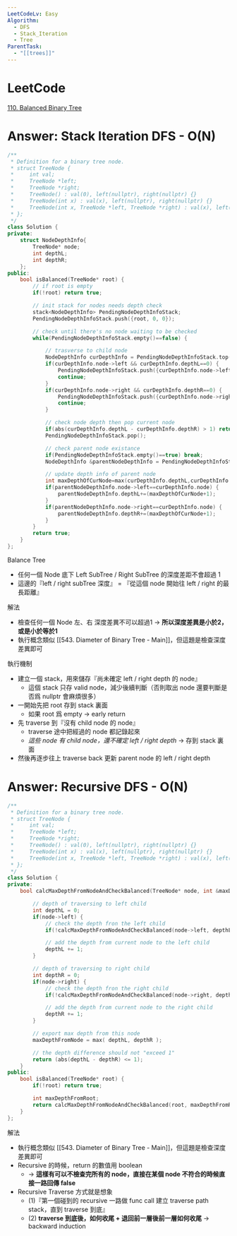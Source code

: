 ```yaml
---
LeetCodeLv: Easy
Algorithm:
  - DFS
  - Stack_Iteration
  - Tree
ParentTask:
  - "[[trees]]"
---
```


# LeetCode
[110. Balanced Binary Tree](https://leetcode.com/problems/balanced-binary-tree/)

# Answer: Stack Iteration DFS - O(N)
```Cpp
/**
 * Definition for a binary tree node.
 * struct TreeNode {
 *     int val;
 *     TreeNode *left;
 *     TreeNode *right;
 *     TreeNode() : val(0), left(nullptr), right(nullptr) {}
 *     TreeNode(int x) : val(x), left(nullptr), right(nullptr) {}
 *     TreeNode(int x, TreeNode *left, TreeNode *right) : val(x), left(left), right(right) {}
 * };
 */
class Solution {
private:
    struct NodeDepthInfo{
        TreeNode* node;
        int depthL;
        int depthR;
    };
public:
    bool isBalanced(TreeNode* root) {
        // if root is empty
        if(!root) return true;

        // init stack for nodes needs depth check
        stack<NodeDepthInfo> PendingNodeDepthInfoStack;
        PendingNodeDepthInfoStack.push({root, 0, 0});

        // check until there's no node waiting to be checked
        while(PendingNodeDepthInfoStack.empty()==false) {

            // trasverse to child node
            NodeDepthInfo curDepthInfo = PendingNodeDepthInfoStack.top();
            if(curDepthInfo.node->left && curDepthInfo.depthL==0) {
                PendingNodeDepthInfoStack.push({curDepthInfo.node->left,0,0});
                continue;
            }
            if(curDepthInfo.node->right && curDepthInfo.depthR==0) {
                PendingNodeDepthInfoStack.push({curDepthInfo.node->right,0,0});
                continue;
            }

            // check node depth then pop current node
            if(abs(curDepthInfo.depthL - curDepthInfo.depthR) > 1) return false;
            PendingNodeDepthInfoStack.pop();

            // check parent node existance
            if(PendingNodeDepthInfoStack.empty()==true) break;
            NodeDepthInfo &parentNodeDepthInfo = PendingNodeDepthInfoStack.top();

            // update depth info of parent node
            int maxDepthOfCurNode=max(curDepthInfo.depthL,curDepthInfo.depthR);
            if(parentNodeDepthInfo.node->left==curDepthInfo.node) {
                parentNodeDepthInfo.depthL+=(maxDepthOfCurNode+1);
            }
            if(parentNodeDepthInfo.node->right==curDepthInfo.node) {
                parentNodeDepthInfo.depthR+=(maxDepthOfCurNode+1);
            }
        }
        return true;
    }
};
```
Balance Tree
- 任何一個 Node 底下 Left SubTree / Right SubTree 的深度差距不會超過 1
- 這邊的『left / right subTree 深度』 = 『從這個 node 開始往 left / right 的最長距離』

解法
- 檢查任何一個 Node 左、右 深度差異不可以超過1 -> **所以深度差異是小於2，或是小於等於1**
- 執行概念類似 [[543. Diameter of Binary Tree - Main]]，但這題是檢查深度差異即可

執行機制
- 建立一個 stack，用來儲存『尚未確定 left / right depth 的 node』
	- 這個 stack 只存 valid node，減少後續判斷（否則取出 node 還要判斷是否爲 nullptr 會麻煩很多）
- 一開始先把 root 存到 stack 裏面
	- 如果 root 爲 empty -> early return
- 先 traverse 到『沒有 child node 的 node』
	- traverse 途中把經過的 node 都記錄起來
	- *這些 node 有 child node，還不確定 left / right depth* -> 存到 stack 裏面
- 然後再逐步往上 traverse back 更新 parent node 的 left / right depth


# Answer: Recursive DFS - O(N)
```Cpp
/**
 * Definition for a binary tree node.
 * struct TreeNode {
 *     int val;
 *     TreeNode *left;
 *     TreeNode *right;
 *     TreeNode() : val(0), left(nullptr), right(nullptr) {}
 *     TreeNode(int x) : val(x), left(nullptr), right(nullptr) {}
 *     TreeNode(int x, TreeNode *left, TreeNode *right) : val(x), left(left), right(right) {}
 * };
 */
class Solution {
private:
    bool calcMaxDepthFromNodeAndCheckBalanced(TreeNode* node, int &maxDepthFromNode) {

        // depth of traversing to left child
        int depthL = 0;
        if(node->left) {
            // check the depth fron the left child
            if(!calcMaxDepthFromNodeAndCheckBalanced(node->left, depthL)) return false;

            // add the depth from current node to the left child
            depthL += 1;
        }

        // depth of traversing to right child
        int depthR = 0;
        if(node->right) {
            // check the depth fron the right child
            if(!calcMaxDepthFromNodeAndCheckBalanced(node->right, depthR)) return false;

            // add the depth from current node to the right child
            depthR += 1;
        }

        // export max depth from this node
        maxDepthFromNode = max( depthL, depthR );

        // the depth difference should not "exceed 1"
        return (abs(depthL - depthR) <= 1);
    }
public:
    bool isBalanced(TreeNode* root) {
        if(!root) return true;

        int maxDepthFromRoot;
        return calcMaxDepthFromNodeAndCheckBalanced(root, maxDepthFromRoot);
    }
};
```
解法
- 執行概念類似 [[543. Diameter of Binary Tree - Main]]，但這題是檢查深度差異即可
- Recursive 的時候，return 的數值用 boolean
	- -> **這樣有可以不檢查完所有的 node，直接在某個 node 不符合的時候直接一路回傳 false**
- Recursive Traverse 方式就是想象
	- (1)『第一個碰到的 recursive 一路做 func call 建立 traverse path stack，直到 traverse 到底』
	- (2) **traverse 到底後，如何收尾 + 退回前一層後前一層如何收尾** -> backward induction